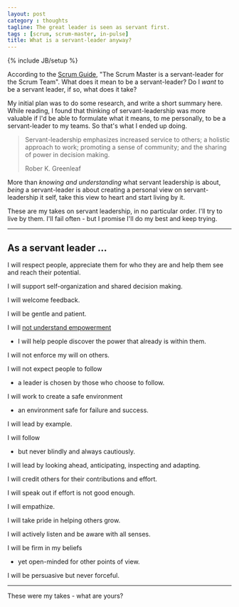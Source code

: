 ```yaml
---
layout: post
category : thoughts
tagline: The great leader is seen as servant first.
tags : [scrum, scrum-master, in-pulse]
title: What is a servant-leader anyway?
---
```


{% include JB/setup %}

According to the [Scrum Guide],
"The Scrum Master is a servant-leader for the Scrum Team".
What does it mean to be a servant-leader?
Do I *want* to be a servant leader, 
if so, what does it take?

My initial plan was to do some research,
and write a short summary here.
While reading, I found that thinking of servant-leadership 
was more valuable if I'd be able to formulate what it means,
to me personally,
to be a servant-leader to my teams. 
So that's what I ended up doing.

> Servant-leadership emphasizes increased service to others;
> a holistic approach to work;
> promoting a sense of community;
> and the sharing of power in decision making.
>
> <footer>Rober K. Greenleaf</footer>

More than *knowing and understanding* what servant leadership is about,
*being* a servant-leader is about
creating a personal view on servant-leadership it self, 
take this view to heart 
and start living by it.

These are my takes on servant leadership, 
in no particular order. 
I'll try to live by them.
I'll fail often - but I promise I'll do my best and keep trying.

---

## As a servant leader ...

I will respect people, 
appreciate them for who they are 
and help them see and reach their potential.

I will support self-organization and shared decision making. 

I will welcome feedback.

I will be gentle and patient.

I will [not understand empowerment]
 - I will help people discover the power that already is within them.

I will not enforce my will on others. 

I will not expect people to follow
 - a leader is chosen by those who choose to follow. 

I will work to create a safe environment 
 - an environment safe for failure and success. 

I will lead by example. 

I will follow
 - but never blindly and always cautiously. 

I will lead by looking ahead, anticipating, inspecting and adapting.

I will credit others for their contributions and effort. 

I will speak out if effort is not good enough. 

I will empathize.

I will take pride in helping others grow.

I will actively listen and be aware with all senses.

I will be firm in my beliefs
 - yet open-minded for other points of view.

I will be persuasive but never forceful.

---




These were my takes - what are yours?




 [google]: https://www.google.nl/webhp?hl=en#hl=en&q=greenleaf+servant+leadership+1970+paper
 [Scrum Guide]: http://scrumguides.org/scrum-guide.html#team-sm
 [not understand empowerment]: /thoughts/2016/01/17/what-is-empowerment-anyway
 [greanleaf.org]: https://www.greenleaf.org/what-is-servant-leadership/
 [Carol Smith]: http://www.carolsmith.us/downloads/640greenleaf.pdf
 [Greenleaf]: http://www.benning.army.mil/infantry/199th/ocs/content/pdf/The%20Servant%20as%20Leader.pdf
 [The Scrum Master as servant leader]: http://blog.scrum.org/the-scrum-master-as-a-servant-leader/#_ftn7
 [Scrum Mastery, Watts]: book-review
 [adaptagility]: http://adaptagility.co.uk/scrum-master-the-servant-leader